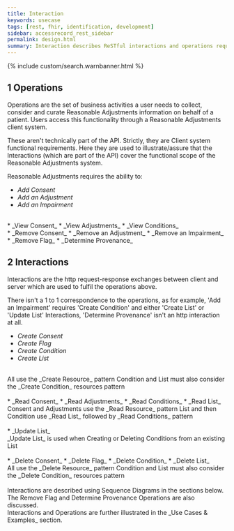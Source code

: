 ```yaml
---
title: Interaction
keywords: usecase
tags: [rest, fhir, identification, development]
sidebar: accessrecord_rest_sidebar
permalink: design.html
summary: Interaction describes ReSTful interactions and operations required to exchange Reasonable Adjustment information via Spine using the FHIR&reg; Reasonable Adjustments API
---
```

{% include custom/search.warnbanner.html %}

## 1 Operations ##

Operations are the set of business activities a user needs to collect, consider and curate Reasonable Adjustments information on behalf of a patient. Users access this functionality through a Reasonable Adjustments client system.  

These aren't technically part of the API. Strictly, they are Client system functional requirements. Here they are used to illustrate/assure that the Interactions (which are part of the API) cover the functional scope of the Reasonable Adjustments system.  

Reasonable Adjustments requires the ability to:

* _Add Consent_
* _Add an Adjustment_
* _Add an Impairment_  
<br>
* _View Consent_
* _View Adjustments_
* _View Conditions_  
<br>
* _Remove Consent_
* _Remove an Adjustment_
* _Remove an Impairment_  
<br>
* _Remove Flag_
* _Determine Provenance_  
<br>

## 2 Interactions ##

Interactions are the http request-response exchanges between client and server which are used to fulfil the operations above.  

There isn't a 1 to 1 correspondence to the operations, as for example, 'Add an Impairment' requires 'Create Condition' and either 'Create List' or 'Update List' Interactions, 'Determine Provenance' isn't an http interaction at all.

* _Create Consent_
* _Create Flag_
* _Create Condition_
* _Create List_  
<br>
All use the _Create Resource_ pattern  
Condition and List must also consider the _Create Condition_ resources pattern
<br><br>
* _Read Consent_
* _Read Adjustments_
* _Read Conditions_
* _Read List_  
<br>
Consent and Adjustments use the _Read Resource_ pattern  
List and then Condition use _Read List_ followed by _Read Conditions_ pattern
<br><br>
* _Update List_  
<br>
_Update List_ is used when Creating or Deleting Conditions from an existing List
<br><br>
* _Delete Consent_
* _Delete Flag_
* _Delete Condition_
* _Delete List_  
<br>
All use the _Delete Resource_ pattern  
Condition and List must also consider the _Delete Condition_ resources pattern
<br><br>
Interactions are described using Sequence Diagrams in the sections below.  
The Remove Flag and Determine Provenance Operations are also discussed.  
<br>
Interactions and Operations are further illustrated in the _Use Cases & Examples_ section.
